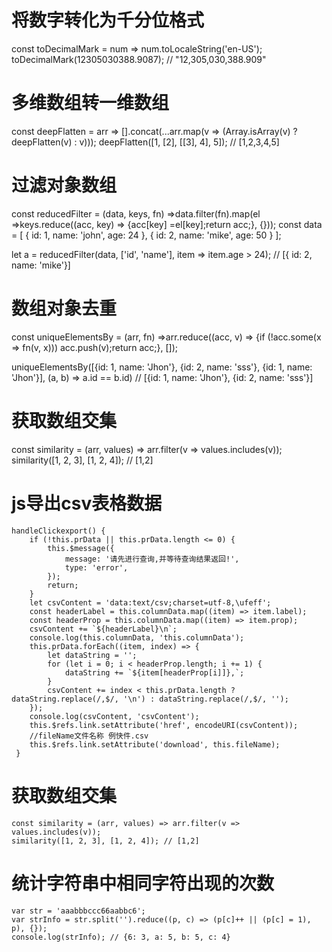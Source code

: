 # 将数字转化为千分位格式
const toDecimalMark = num => num.toLocaleString('en-US');
toDecimalMark(12305030388.9087); // "12,305,030,388.909"

# 多维数组转一维数组
const deepFlatten = arr => [].concat(...arr.map(v => (Array.isArray(v) ? deepFlatten(v) : v)));
deepFlatten([1, [2], [[3], 4], 5]); // [1,2,3,4,5]

# 过滤对象数组
const reducedFilter = (data, keys, fn) =>data.filter(fn).map(el =>keys.reduce((acc, key) => {acc[key] =el[key];return acc;}, {}));
const data = [
  {
    id: 1,
    name: 'john',
    age: 24
  },
  {
    id: 2,
    name: 'mike',
    age: 50
  }
];

let a = reducedFilter(data, ['id', 'name'], item => item.age > 24); // [{ id: 2, name: 'mike'}]

# 数组对象去重
const uniqueElementsBy = (arr, fn) =>arr.reduce((acc, v) => {if (!acc.some(x => fn(v, x))) acc.push(v);return acc;}, []);

uniqueElementsBy([{id: 1, name: 'Jhon'}, {id: 2, name: 'sss'}, {id: 1, name: 'Jhon'}], (a, b) => a.id == b.id)
// [{id: 1, name: 'Jhon'}, {id: 2, name: 'sss'}]

# 获取数组交集
const similarity = (arr, values) => arr.filter(v => values.includes(v));
similarity([1, 2, 3], [1, 2, 4]); // [1,2]

# js导出csv表格数据
    handleClickexport() {
        if (!this.prData || this.prData.length <= 0) {
            this.$message({
                message: '请先进行查询,并等待查询结果返回!',
                type: 'error',
            });
            return;
        }
        let csvContent = 'data:text/csv;charset=utf-8,\ufeff';
        const headerLabel = this.columnData.map((item) => item.label);
        const headerProp = this.columnData.map((item) => item.prop);
        csvContent += `${headerLabel}\n`;
        console.log(this.columnData, 'this.columnData');
        this.prData.forEach((item, index) => {
            let dataString = '';
            for (let i = 0; i < headerProp.length; i += 1) {
                dataString += `${item[headerProp[i]]},`;
            }
            csvContent += index < this.prData.length ? dataString.replace(/,$/, '\n') : dataString.replace(/,$/, '');
        });
        console.log(csvContent, 'csvContent');
        this.$refs.link.setAttribute('href', encodeURI(csvContent));
        //fileName文件名称 例快件.csv
        this.$refs.link.setAttribute('download', this.fileName);
     }
  # 获取数组交集
    const similarity = (arr, values) => arr.filter(v => values.includes(v));
    similarity([1, 2, 3], [1, 2, 4]); // [1,2]
  # 统计字符串中相同字符出现的次数
    var str = 'aaabbbccc66aabbc6';
    var strInfo = str.split('').reduce((p, c) => (p[c]++ || (p[c] = 1), p), {});
    console.log(strInfo); // {6: 3, a: 5, b: 5, c: 4}
